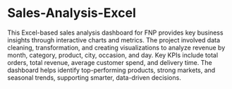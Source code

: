 # Sales-Analysis-Excel

This Excel-based sales analysis dashboard for FNP provides key business insights through interactive charts and metrics. The project involved data cleaning, transformation, and creating visualizations to analyze revenue by month, category, product, city, occasion, and day. Key KPIs include total orders, total revenue, average customer spend, and delivery time. The dashboard helps identify top-performing products, strong markets, and seasonal trends, supporting smarter, data-driven decisions.

